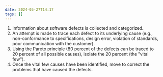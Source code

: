 ```yaml
---
date: 2024-05-27T14:17
tags: []
---
```

1. Information about software defects is collected and categorized.
2. An attempt is made to trace each defect to its underlying cause (e.g., non-conformance to specifications, design error, violation of standards, poor communication with the customer).
3. Using the Pareto principle (80 percent of the defects can be traced to 20 percent of all possible causes), isolate the 20 percent (the "vital few").
4. Once the vital few causes have been identified, move to correct the problems that have caused the defects.